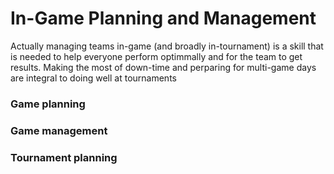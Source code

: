 # In-Game Planning and Management

Actually managing teams in-game (and broadly in-tournament) is a skill that is needed to help everyone perform optimmally and for the team to get results. Making the most of down-time and perparing for multi-game days are integral to doing well at tournaments

### Game planning



### Game management



### Tournament planning



